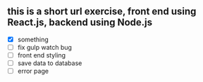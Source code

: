 ## this is a short url exercise, front end using React.js, backend using Node.js

- [x] something
- [ ] fix gulp watch bug
- [ ] front end styling
- [ ] save data to database
- [ ] error page